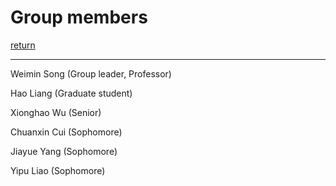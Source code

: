 # Group members

[return](README.md)

------



Weimin Song (Group leader, Professor)



Hao Liang (Graduate student)



Xionghao Wu (Senior)



Chuanxin Cui (Sophomore)



Jiayue Yang (Sophomore)



Yipu Liao (Sophomore)



